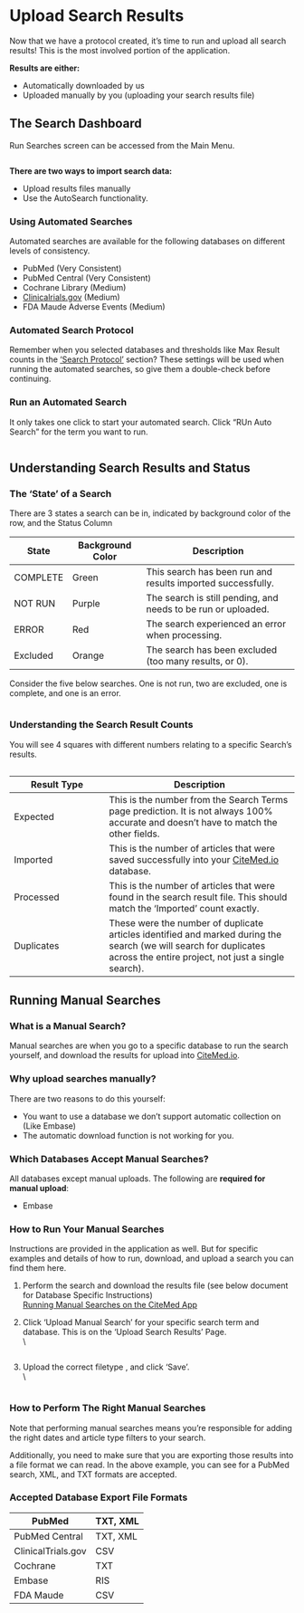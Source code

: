 # Upload Search Results

Now that we have a protocol created, it’s time to run and upload all search results! This is the most involved portion of the application.

**Results are either:**

* Automatically downloaded by us
* Uploaded manually by you (uploading your search results file)

## The Search Dashboard

Run Searches screen can be accessed from the Main Menu.

<figure><img src="../.gitbook/assets/image (19).png" alt=""><figcaption></figcaption></figure>

**There are two ways to import search data:**

* Upload results files manually
* Use the AutoSearch functionality.

### Using Automated Searches

Automated searches are available for the following databases on different levels of consistency.

* PubMed (Very Consistent)
* PubMed Central (Very Consistent)
* Cochrane Library (Medium)
* [Clinicalrials.gov](http://clinicalrials.gov) (Medium)
* FDA Maude Adverse Events (Medium)

### Automated Search Protocol

Remember when you selected databases and thresholds like Max Result counts in the [‘Search Protocol’](https://citemedical.notion.site/624483282e594f7d8bb71611100fd7cc?pvs=25#e7f77717f29d4e338958feb3603922a5) section? These settings will be used when running the automated searches, so give them a double-check before continuing.

### Run an Automated Search

It only takes one click to start your automated search. Click “RUn Auto Search” for the term you want to run.

<figure><img src="../.gitbook/assets/image (20).png" alt=""><figcaption></figcaption></figure>

## Understanding Search Results and Status

### The ‘State’ of a Search

There are 3 states a search can be in, indicated by background color of the row, and the Status Column

| State     | Background Color | Description                                                   |
| --------- | ---------------- | ------------------------------------------------------------- |
| COMPLETE  | Green            | This search has been run and results imported successfully.   |
| NOT RUN   | Purple           | The search is still pending, and needs to be run or uploaded. |
| ERROR     | Red              | The search experienced an error when processing.              |
| Excluded  | Orange           | The search has been excluded (too many results, or 0).        |



Consider the five below searches. One is not run, two are excluded, one is complete, and one is an error.

<figure><img src="../.gitbook/assets/image (21).png" alt=""><figcaption></figcaption></figure>

### Understanding the Search Result Counts

You will see 4 squares with different numbers relating to a specific Search’s results.

<figure><img src="../.gitbook/assets/image (22).png" alt=""><figcaption></figcaption></figure>

<table><thead><tr><th width="152">Result Type</th><th>Description</th></tr></thead><tbody><tr><td>Expected</td><td>This is the number from the Search Terms page prediction. It is not always 100% accurate and doesn’t have to match the other fields.</td></tr><tr><td>Imported</td><td>This is the number of articles that were saved successfully into your <a href="http://citemed.io/">CiteMed.io</a> database.</td></tr><tr><td>Processed</td><td>This is the number of articles that were found in the search result file. This should match the ‘Imported’ count exactly.</td></tr><tr><td>Duplicates</td><td>These were the number of duplicate articles identified and marked during the search (we will search for duplicates across the entire project, not just a single search).</td></tr></tbody></table>

## Running Manual Searches

### What is a Manual Search?

Manual searches are when you go to a specific database to run the search yourself, and download the results for upload into [CiteMed.io](http://citemed.io/).

### Why upload searches manually?

There are two reasons to do this yourself:

* You want to use a database we don’t support automatic collection on (Like Embase)
* The automatic download function is not working for you.

### Which Databases Accept Manual Searches?

All databases except manual uploads. The following are **required for manual upload**:

* Embase

### How to Run Your Manual Searches

Instructions are provided in the application as well. But for specific examples and details of how to run, download, and upload a search you can find them here.

1. Perform the search and download the results file (see below document for Database Specific Instructions)\
   [Running Manual Searches on the CiteMed App](https://citemedical.notion.site/Running-Manual-Searches-on-the-CiteMed-App-83bfe99fb6b9408eb45c67eb13d996e0?pvs=24)
2.  Click ‘Upload Manual Search’ for your specific search term and database. This is on the ‘Upload Search Results’ Page.\
    \


    <figure><img src="../.gitbook/assets/image (23).png" alt=""><figcaption></figcaption></figure>
3.  Upload the correct filetype , and click ‘Save’.\
    \


    <figure><img src="../.gitbook/assets/image (24).png" alt=""><figcaption></figcaption></figure>

### How to Perform The Right Manual Searches

Note that performing manual searches means you’re responsible for adding the right dates and article type filters to your search.

Additionally, you need to make sure that you are exporting those results into a file format we can read. In the above example, you can see for a PubMed search, XML, and TXT formats are accepted.

### Accepted Database Export File Formats

| PubMed             | TXT, XML |
| ------------------ | -------- |
| PubMed Central     | TXT, XML |
| ClinicalTrials.gov | CSV      |
| Cochrane           | TXT      |
| Embase             | RIS      |
| FDA Maude          | CSV      |

